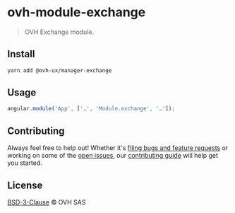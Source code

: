 # ovh-module-exchange

> OVH Exchange module.

## Install

```sh
yarn add @ovh-ux/manager-exchange
```

## Usage

```js
angular.module('App', ['…', 'Module.exchange', '…']);
```

## Contributing

Always feel free to help out! Whether it's [filing bugs and feature requests](https://github.com/ovh/manager/issues/new) or working on some of the [open issues](https://github.com/ovh/manager/issues), our [contributing guide](https://github.com/ovh/manager/blob/master/CONTRIBUTING.md) will help get you started.

## License

[BSD-3-Clause](LICENSE) © OVH SAS
